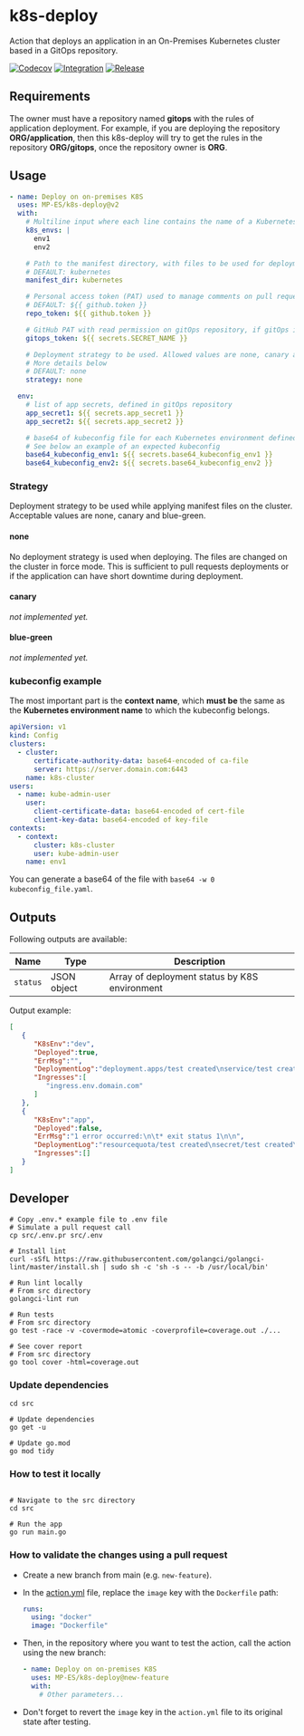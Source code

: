 # k8s-deploy

Action that deploys an application in an On-Premises Kubernetes cluster based in a GitOps repository.

[![Codecov](https://codecov.io/gh/MP-ES/k8s-deploy/graph/badge.svg?token=HSN90LV4NG)](https://codecov.io/gh/MP-ES/k8s-deploy)
[![Integration](https://github.com/MP-ES/k8s-deploy/workflows/Integration/badge.svg)](https://github.com/MP-ES/k8s-deploy/actions?query=workflow%3AIntegration)
[![Release](https://github.com/MP-ES/k8s-deploy/workflows/Release/badge.svg)](https://github.com/MP-ES/k8s-deploy/actions?query=workflow%3ARelease)

## Requirements

The owner must have a repository named **gitops** with the rules of application deployment. For example, if you are deploying the repository **ORG/application**, then this k8s-deploy will try to get the rules in the repository **ORG/gitops**, once the repository owner is **ORG**.

## Usage

```yaml
- name: Deploy on on-premises K8S
  uses: MP-ES/k8s-deploy@v2
  with:
    # Multiline input where each line contains the name of a Kubernetes environment defined in the GitOps repository
    k8s_envs: |
      env1
      env2

    # Path to the manifest directory, with files to be used for deployment
    # DEFAULT: kubernetes
    manifest_dir: kubernetes

    # Personal access token (PAT) used to manage comments on pull request
    # DEFAULT: ${{ github.token }}
    repo_token: ${{ github.token }}

    # GitHub PAT with read permission on gitOps repository, if gitOps is private
    gitops_token: ${{ secrets.SECRET_NAME }}

    # Deployment strategy to be used. Allowed values are none, canary and blue-green
    # More details below
    # DEFAULT: none
    strategy: none

  env:
    # list of app secrets, defined in gitOps repository
    app_secret1: ${{ secrets.app_secret1 }}
    app_secret2: ${{ secrets.app_secret2 }}

    # base64 of kubeconfig file for each Kubernetes environment defined in k8s_envs
    # See below an example of an expected kubeconfig
    base64_kubeconfig_env1: ${{ secrets.base64_kubeconfig_env1 }}
    base64_kubeconfig_env2: ${{ secrets.base64_kubeconfig_env2 }}
```

### Strategy

Deployment strategy to be used while applying manifest files on the cluster. Acceptable values are none, canary and blue-green.

#### none

No deployment strategy is used when deploying. The files are changed on the cluster in force mode. This is sufficient to pull requests deployments or if the application can have short downtime during deployment.

#### canary

*not implemented yet.*

#### blue-green

*not implemented yet.*

### kubeconfig example

The most important part is the **context name**, which **must be** the same as the **Kubernetes environment name** to which the kubeconfig belongs.

```yaml
apiVersion: v1
kind: Config
clusters:
  - cluster:
      certificate-authority-data: base64-encoded of ca-file
      server: https://server.domain.com:6443
    name: k8s-cluster
users:
  - name: kube-admin-user
    user:
      client-certificate-data: base64-encoded of cert-file
      client-key-data: base64-encoded of key-file
contexts:
  - context:
      cluster: k8s-cluster
      user: kube-admin-user
    name: env1
```

You can generate a base64 of the file with `base64 -w 0 kubeconfig_file.yaml`.

## Outputs

Following outputs are available:

| Name     | Type        | Description                                   |
| -------- | ----------- | --------------------------------------------- |
| `status` | JSON object | Array of deployment status by K8S environment |

Output example:

```json
[
   {
      "K8sEnv":"dev",
      "Deployed":true,
      "ErrMsg":"",
      "DeploymentLog":"deployment.apps/test created\nservice/test created\ningress.extensions/test created\nnamespace/test unchanged\nresourcequota/test unchanged\nsecret/test unchanged\n",
      "Ingresses":[
         "ingress.env.domain.com"
      ]
   },
   {
      "K8sEnv":"app",
      "Deployed":false,
      "ErrMsg":"1 error occurred:\n\t* exit status 1\n\n",
      "DeploymentLog":"resourcequota/test created\nsecret/test created\nError from server (NotFound): error when creating \"../.deploy/pr/final.yaml\": namespaces \"test\" not found\n",
      "Ingresses":[]
   }
]
```

## Developer

```shell
# Copy .env.* example file to .env file
# Simulate a pull request call
cp src/.env.pr src/.env

# Install lint
curl -sSfL https://raw.githubusercontent.com/golangci/golangci-lint/master/install.sh | sudo sh -c 'sh -s -- -b /usr/local/bin'

# Run lint locally
# From src directory
golangci-lint run

# Run tests
# From src directory
go test -race -v -covermode=atomic -coverprofile=coverage.out ./...

# See cover report
# From src directory
go tool cover -html=coverage.out
```

### Update dependencies

```shell
cd src

# Update dependencies
go get -u

# Update go.mod
go mod tidy
```

### How to test it locally

```shell

# Navigate to the src directory
cd src

# Run the app
go run main.go
```

### How to validate the changes using a pull request

- Create a new branch from main (e.g. `new-feature`).

- In the [action.yml](./action.yml) file, replace the `image` key with the `Dockerfile` path:
  
  ```yaml
  runs:
    using: "docker"
    image: "Dockerfile"
  ```

- Then, in the repository where you want to test the action, call the action using the new branch:

  ```yaml
  - name: Deploy on on-premises K8S
    uses: MP-ES/k8s-deploy@new-feature
    with:
      # Other parameters...
  ```

- Don't forget to revert the `image` key in the `action.yml` file to its original state after testing.
